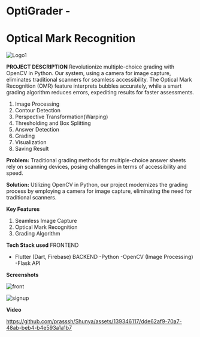 # OptiGrader -
# Optical Mark Recognition 
![Logo1](https://github.com/prasssh/Shunya/assets/139346117/03348042-d74b-4d0d-9bcf-6bf53db655fa)

**PROJECT DESCRIPTION**
Revolutionize multiple-choice grading with OpenCV in Python. Our system, using a camera for image capture, eliminates traditional scanners for seamless accessibility. The Optical Mark Recognition (OMR) feature interprets bubbles accurately, while a smart grading algorithm reduces errors, expediting results for faster assessments.
1. Image Processing
2. Contour Detection
3. Perspective Transformation(Warping)
4. Thresholding and Box Splitting
5. Answer Detection
6. Grading
7. Visualization
8. Saving Result

**Problem:**
Traditional grading methods for multiple-choice answer sheets rely on scanning devices, posing challenges in terms of accessibility and speed.

**Solution:**
Utilizing OpenCV in Python, our project modernizes the grading process by employing a camera for image capture, eliminating the need for traditional scanners.

**Key Features**
1. Seamless Image Capture
2. Optical Mark Recognition
3. Grading Algorithm


**Tech Stack used**
FRONTEND
- Flutter (Dart, Firebase)
BACKEND
-Python
-OpenCV (Image Processing)
-Flask API

**Screenshots**

![front](https://github.com/prasssh/Shunya/assets/139346117/ac4b545a-4a37-4439-865b-c557a5580beb)

![signup](https://github.com/prasssh/Shunya/assets/139346117/fb8d2d35-a0bb-499d-9343-1d8b643e8739)




**Video**

https://github.com/prasssh/Shunya/assets/139346117/dde62af9-70a7-48ab-beb4-b4e593a1a1b7





